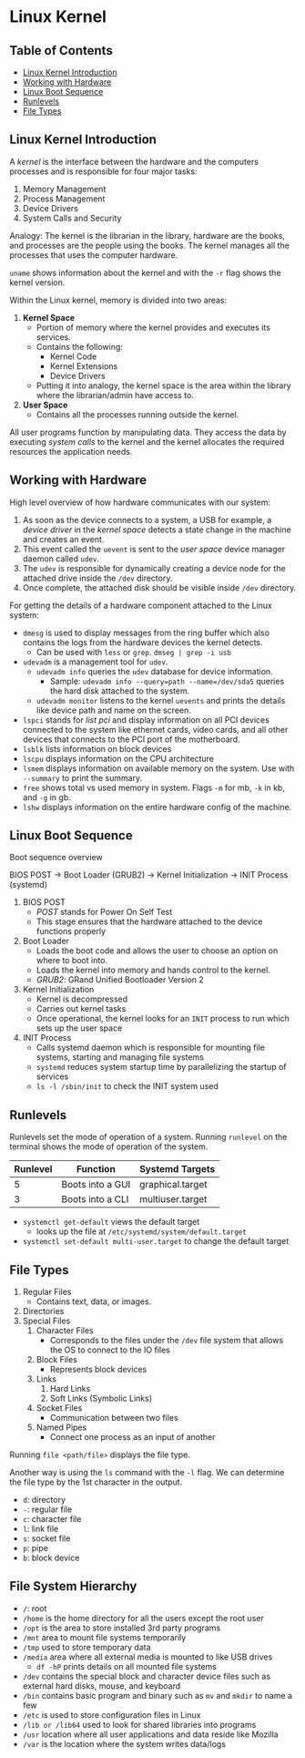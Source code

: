 # Linux Kernel

## Table of Contents

- [Linux Kernel Introduction](#linux-kernel-introduction)
- [Working with Hardware](#working-with-hardware)
- [Linux Boot Sequence](#linux-boot-sequence)
- [Runlevels](#runlevels)
- [File Types](#file-types)

## Linux Kernel Introduction

A *kernel* is the interface between the hardware and the computers processes and is responsible for four major tasks:

1. Memory Management
2. Process Management
3. Device Drivers
4. System Calls and Security

Analogy: The kernel is the librarian in the library, hardware are the books, and processes are the people using the books. The kernel manages all the processes that uses the computer hardware.

`uname` shows information about the kernel and with the `-r` flag shows the kernel version.

Within the Linux kernel, memory is divided into two areas:

1. **Kernel Space**
    - Portion of memory where the kernel provides and executes its services.
    - Contains the following:
        - Kernel Code
        - Kernel Extensions
        - Device Drivers
    - Putting it into analogy, the kernel space is the area within the library where the librarian/admin have access to.
2. **User Space**
    - Contains all the processes running outside the kernel.

All user programs function by manipulating data. They access the data by executing *system calls* to the kernel and the kernel allocates the required resources the application needs.

## Working with Hardware

High level overview of how hardware communicates with our system:

1. As soon as the device connects to a system, a USB for example, a *device driver* in the *kernel space* detects a state change in the machine and creates an event.
2. This event called the `uevent` is sent to the *user space* device manager daemon called `udev`.
3. The `udev` is responsible for dynamically creating a device node for the attached drive inside the `/dev` directory.
4. Once complete, the attached disk should be visible inside `/dev` directory.

For getting the details of a hardware component attached to the Linux system:

- `dmesg` is used to display messages from the ring buffer which also contains the logs from the hardware devices the kernel detects.
    - Can be used with `less` or `grep`. `dmseg | grep -i usb`
- `udevadm` is a management tool for `udev`.
    - `udevadm info` queries the `udev` database for device information.
        - Sample: `udevadm info --query=path --name=/dev/sda5` queries the hard disk attached to the system.
    - `udevadm monitor` listens to the kernel `uevents` and prints the details like device path and name on the screen.
- `lspci` stands for *list pci* and display information on all PCI devices connected to the system like ethernet cards, video cards, and all other devices that connects to the PCI port of the motherboard.
- `lsblk` lists information on block devices
- `lscpu` displays information on the CPU architecture
- `lsmem` displays information on available memory on the system. Use with `--summary` to print the summary.
- `free` shows total vs used memory in system. Flags `-m` for mb, `-k` in kb, and `-g` in gb.
- `lshw` displays information on the entire hardware config of the machine.

## Linux Boot Sequence

Boot sequence overview

BIOS POST &rarr; Boot Loader (GRUB2) &rarr; Kernel Initialization &rarr; INIT Process (systemd)

1. BIOS POST
    - *POST* stands for Power On Self Test
    - This stage ensures that the hardware attached to the device functions properly
2. Boot Loader
    - Loads the boot code and allows the user to choose an option on where to boot into.
    - Loads the kernel into memory and hands control to the kernel.
    - *GRUB2*: GRand Unified Bootloader Version 2
3. Kernel Initialization
    - Kernel is decompressed
    - Carries out kernel tasks
    - Once operational, the kernel looks for an `INIT` process to run which sets up the user space
4. INIT Process
    - Calls systemd daemon which is responsible for mounting file systems, starting and managing file systems
    - `systemd` reduces system startup time by parallelizing the startup of services
    - `ls -l /sbin/init` to check the INIT system used

## Runlevels

Runlevels set the mode of operation of a system. Running `runlevel` on the terminal shows the mode of operation of the system.

|Runlevel|Function        |Systemd Targets |
|--------|----------------|----------------|
|5       |Boots into a GUI|graphical.target|
|3       |Boots into a CLI|multiuser.target|

- `systemctl get-default` views the default target
    - looks up the file at `/etc/systemd/system/default.target`
- `systemctl set-default multi-user.target` to change the default target

## File Types

1. Regular Files
    - Contains text, data, or images.
2. Directories
3. Special Files
    1. Character Files
        - Corresponds to the files under the `/dev` file system that allows the OS to connect to the IO files
    2. Block Files
        - Represents block devices
    3. Links
        1. Hard Links
        2. Soft Links (Symbolic Links)
    4. Socket Files
        - Communication between two files
    5. Named Pipes
        - Connect one process as an input of another

Running `file <path/file>` displays the file type.

Another way is using the `ls` command with the `-l` flag. We can determine the file type by the 1st character in the output.

- `d`: directory
- `-`: regular file
- `c`: character file
- `l`: link file
- `s`: socket file
- `p`: pipe
- `b`: block device

## File System Hierarchy

- `/`: root
- `/home` is the home directory for all the users except the root user
- `/opt` is the area to store installed 3rd party programs
- `/mnt` area to mount file systems temporarily
- `/tmp` used to store temporary data
- `/media` area where all external media is mounted to like USB drives
    - `df -hP` prints details on all mounted file systems
- `/dev` contains the special block and character device files such as external hard disks, mouse, and keyboard
- `/bin` contains basic program and binary such as `mv` and `mkdir` to name a few
- `/etc` is used to store configuration files in Linux
- `/lib or /lib64` used to look for shared libraries into programs
- `/usr` location where all user applications and data reside like Mozilla
- `/var` is the location where the system writes data/logs

